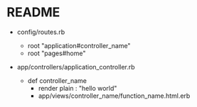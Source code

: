 # README


* config/routes.rb
    * root "application#controller_name"
    * root "pages#home"


* app/controllers/application_controller.rb
    * def controller_name
        * render plain : "hello world"
        * app/views/controller_name/function_name.html.erb



